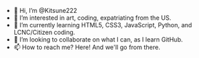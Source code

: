 - 👋 Hi, I’m @Kitsune222
- 👀 I’m interested in art, coding, expatriating from the US.
- 🌱 I’m currently learning HTML5, CSS3, JavaScript, Python, and LCNC/Citizen coding.
- 💞️ I’m looking to collaborate on what I can, as I learn GitHub.
- 📫 How to reach me? Here! And we'll go from there.

<!---
Kitsune222/ 
--->
